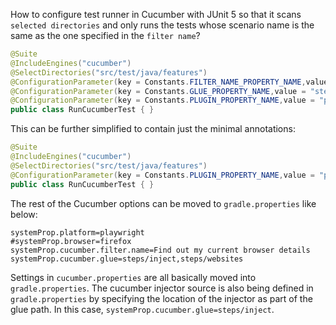 How to configure test runner in Cucumber with JUnit 5 so that it scans `selected directories` and only runs the tests whose scenario name is the same as the one  specified in the `filter name`?
```java
@Suite
@IncludeEngines("cucumber")
@SelectDirectories("src/test/java/features")
@ConfigurationParameter(key = Constants.FILTER_NAME_PROPERTY_NAME,value = "Welcoming customer")
@ConfigurationParameter(key = Constants.GLUE_PROPERTY_NAME,value = "steps")
@ConfigurationParameter(key = Constants.PLUGIN_PROPERTY_NAME,value = "pretty, html:target/cucumber-report/cucumber.html")
public class RunCucumberTest { }
```

This can be further simplified to contain just the minimal annotations:
```java
@Suite
@IncludeEngines("cucumber")
@SelectDirectories("src/test/java/features")
@ConfigurationParameter(key = Constants.PLUGIN_PROPERTY_NAME,value = "pretty, html:target/cucumber-report/cucumber.html")
public class RunCucumberTest { }
```

The rest of the Cucumber options can be moved to `gradle.properties` like below:
```declarative
systemProp.platform=playwright
#systemProp.browser=firefox
systemProp.cucumber.filter.name=Find out my current browser details
systemProp.cucumber.glue=steps/inject,steps/websites
```

Settings in `cucumber.properties` are all basically moved into `gradle.properties`. The cucumber injector source is also being defined in `gradle.properties` by specifying the location of the injector as part of the glue path. In this case, `systemProp.cucumber.glue=steps/inject`. 